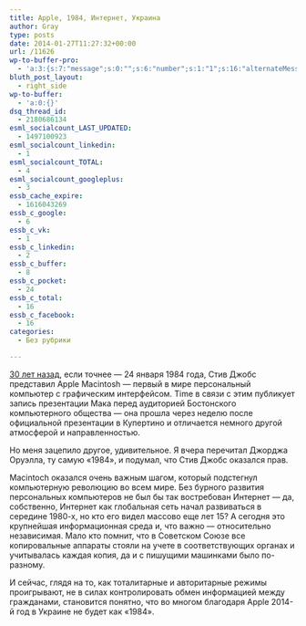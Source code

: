 ```yaml
---
title: Apple, 1984, Интернет, Украина
author: Gray
type: posts
date: 2014-01-27T11:27:32+00:00
url: /11626
wp-to-buffer-pro:
  - 'a:3:{s:7:"message";s:0:"";s:6:"number";s:1:"1";s:16:"alternateMessage";s:0:"";}'
bluth_post_layout:
  - right_side
wp-to-buffer:
  - 'a:0:{}'
dsq_thread_id:
  - 2180686134
esml_socialcount_LAST_UPDATED:
  - 1497100923
esml_socialcount_linkedin:
  - 1
esml_socialcount_TOTAL:
  - 4
esml_socialcount_googleplus:
  - 3
essb_cache_expire:
  - 1616043269
essb_c_google:
  - 6
essb_c_vk:
  - 1
essb_c_linkedin:
  - 2
essb_c_buffer:
  - 8
essb_c_pocket:
  - 24
essb_c_total:
  - 16
essb_c_facebook:
  - 16
categories:
  - Без рубрики

---
```








<a href="http://www.apple.com/30-years/" target="_blank">30 лет назад</a>, если точнее — 24 января 1984 года, Стив Джобс представил Apple Macintosh — первый в мире персональный компьютер с графическим интерфейсом. Time в связи с этим публикует запись презентации Мака перед аудиторией Бостонского компьютерного общества — она прошла через неделю после официальной презентации в Купертино и отличается немного другой атмосферой и направленностью.



Но меня зацепило другое, удивительное. Я вчера перечитал Джорджа Оруэлла, ту самую &#171;1984&#187;, и подумал, что Стив Джобс оказался прав.  


Macintoch оказался очень важным шагом, который подстегнул компьютерную революцию во всем мире. Без бурного развития персональных компьютеров не был бы так востребован Интернет — да, собственно, Интернет как глобальная сеть начал развиваться в середине 1980-х, но кто его видел массово еще лет 15? А сегодня это крупнейшая информационная среда и, что важно — относительно независимая. Мало кто помнит, что в Советском Союзе все копировальные аппараты стояли на учете в соответствующих органах и учитывалась каждая копия, да и с пишущими машинками было по-разному.

И сейчас, глядя на то, как тоталитарные и авторитарные режимы проигрывают, не в силах контролировать обмен информацией между гражданами, становится понятно, что во многом благодаря Apple 2014-й год в Украине не будет как &#171;1984&#187;.